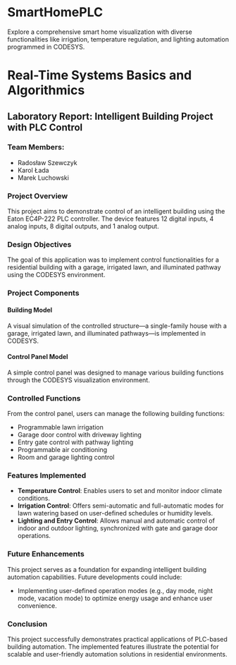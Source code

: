 # SmartHomePLC
Explore a comprehensive smart home visualization with diverse functionalities like irrigation, temperature regulation, and lighting automation programmed in CODESYS.
# Real-Time Systems Basics and Algorithmics
## Laboratory Report: Intelligent Building Project with PLC Control

### Team Members:
- Radosław Szewczyk
- Karol Łada
- Marek Luchowski

### Project Overview
This project aims to demonstrate control of an intelligent building using the Eaton EC4P-222 PLC controller. The device features 12 digital inputs, 4 analog inputs, 8 digital outputs, and 1 analog output.

### Design Objectives
The goal of this application was to implement control functionalities for a residential building with a garage, irrigated lawn, and illuminated pathway using the CODESYS environment.

### Project Components
#### Building Model
A visual simulation of the controlled structure—a single-family house with a garage, irrigated lawn, and illuminated pathways—is implemented in CODESYS.

#### Control Panel Model
A simple control panel was designed to manage various building functions through the CODESYS visualization environment.

### Controlled Functions
From the control panel, users can manage the following building functions:
- Programmable lawn irrigation
- Garage door control with driveway lighting
- Entry gate control with pathway lighting
- Programmable air conditioning
- Room and garage lighting control

### Features Implemented
- **Temperature Control**: Enables users to set and monitor indoor climate conditions.
- **Irrigation Control**: Offers semi-automatic and full-automatic modes for lawn watering based on user-defined schedules or humidity levels.
- **Lighting and Entry Control**: Allows manual and automatic control of indoor and outdoor lighting, synchronized with gate and garage door operations.

### Future Enhancements
This project serves as a foundation for expanding intelligent building automation capabilities. Future developments could include:
- Implementing user-defined operation modes (e.g., day mode, night mode, vacation mode) to optimize energy usage and enhance user convenience.

### Conclusion
This project successfully demonstrates practical applications of PLC-based building automation. The implemented features illustrate the potential for scalable and user-friendly automation solutions in residential environments.
